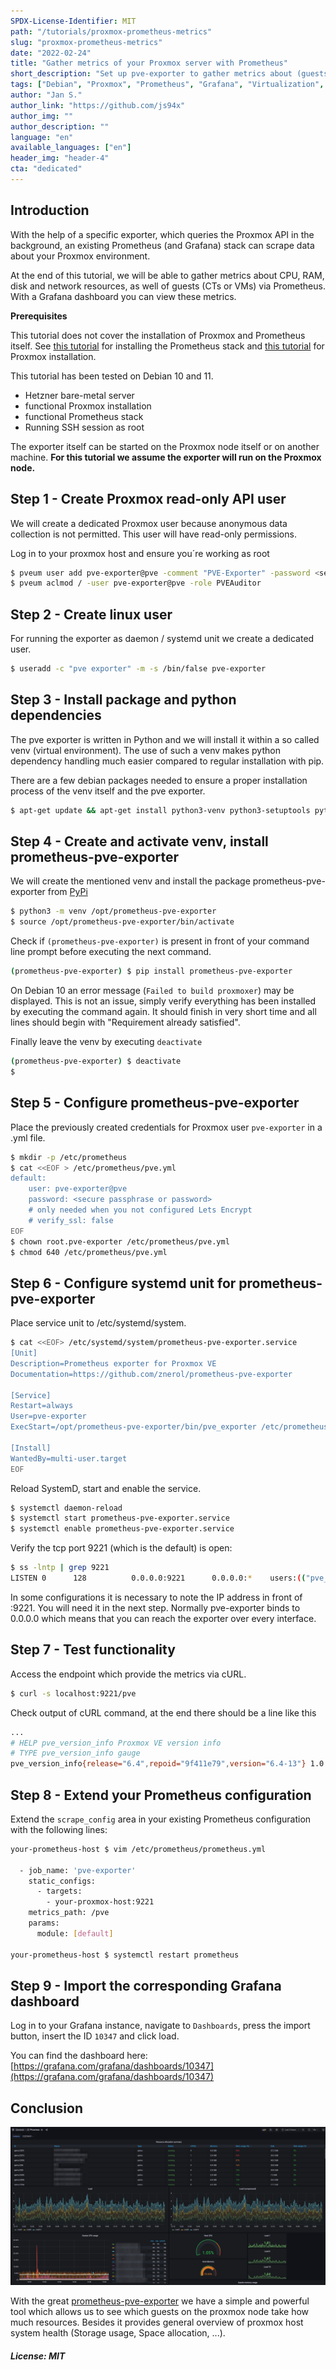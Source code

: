 ```yaml
---
SPDX-License-Identifier: MIT
path: "/tutorials/proxmox-prometheus-metrics"
slug: "proxmox-prometheus-metrics"
date: "2022-02-24"
title: "Gather metrics of your Proxmox server with Prometheus"
short_description: "Set up pve-exporter to gather metrics about (guests) resource usage with your Prometheus Stack"
tags: ["Debian", "Proxmox", "Prometheus", "Grafana", "Virtualization", "Monitoring"]
author: "Jan S."
author_link: "https://github.com/js94x"
author_img: ""
author_description: ""
language: "en"
available_languages: ["en"]
header_img: "header-4"
cta: "dedicated"
---
```


## Introduction

With the help of a specific exporter, which queries the Proxmox API in the background, an existing Prometheus (and Grafana) stack can scrape data about your Proxmox environment.

At the end of this tutorial, we will be able to gather metrics about CPU, RAM, disk and network resources, as well of guests (CTs or VMs) via Prometheus. With a Grafana dashboard you can view these metrics.

**Prerequisites**

This tutorial does not cover the installation of Proxmox and Prometheus itself. See [this tutorial](/tutorials/install-and-configure-prometheus-stack) for installing the Prometheus stack and [this tutorial](/tutorials/install-and-configure-proxmox_ve) for Proxmox installation.

This tutorial has been tested on Debian 10 and 11.

* Hetzner bare-metal server
* functional Proxmox installation
* functional Prometheus stack
* Running SSH session  as root

The exporter itself can be started on the Proxmox node itself or on another machine. **For this tutorial we assume the exporter will run on the Proxmox node.**

## Step 1 - Create Proxmox read-only API user

We will create a dedicated Proxmox user because anonymous data collection is not permitted. This user will have read-only permissions.

Log in to your proxmox host and ensure you´re working as root

```bash
$ pveum user add pve-exporter@pve -comment "PVE-Exporter" -password <secure passphrase or password>
$ pveum aclmod / -user pve-exporter@pve -role PVEAuditor
```

## Step 2 - Create linux user

For running the exporter as daemon / systemd unit we create a dedicated user.

```bash
$ useradd -c "pve exporter" -m -s /bin/false pve-exporter
```

## Step 3 - Install package and python dependencies

The pve exporter is written in Python and we will install it within a so called venv (virtual environment). The use of such a venv makes python dependency handling much easier compared to regular installation with pip.

There are a few debian packages needed to ensure a proper installation process of the venv itself and the pve exporter.

```bash
$ apt-get update && apt-get install python3-venv python3-setuptools python3-dev python3-pip libffi-dev libssl-dev build-essential -y
```

## Step 4 - Create and activate venv, install prometheus-pve-exporter

We will create the mentioned venv and install the package prometheus-pve-exporter from [PyPi](https://pypi.org/project/prometheus-pve-exporter/)

```bash
$ python3 -m venv /opt/prometheus-pve-exporter
$ source /opt/prometheus-pve-exporter/bin/activate
```

Check if `(prometheus-pve-exporter)` is present in front of your command line prompt before executing the next command.

```bash
(prometheus-pve-exporter) $ pip install prometheus-pve-exporter
```

On Debian 10 an error message (`Failed to build proxmoxer`) may be displayed. This is not an issue, simply verify everything has been installed by executing the command again. It should finish in very short time and all lines should begin with "Requirement already satisfied".

Finally leave the venv by executing `deactivate`

```bash
(prometheus-pve-exporter) $ deactivate
$ 
```

## Step 5 - Configure prometheus-pve-exporter

Place the previously created credentials for Proxmox user `pve-exporter` in a .yml file.

```bash
$ mkdir -p /etc/prometheus
$ cat <<EOF > /etc/prometheus/pve.yml
default:
    user: pve-exporter@pve
    password: <secure passphrase or password>
    # only needed when you not configured Lets Encrypt 
    # verify_ssl: false
EOF
$ chown root.pve-exporter /etc/prometheus/pve.yml
$ chmod 640 /etc/prometheus/pve.yml
```

## Step 6 - Configure systemd unit for prometheus-pve-exporter

Place service unit to /etc/systemd/system.

```bash
$ cat <<EOF> /etc/systemd/system/prometheus-pve-exporter.service
[Unit]
Description=Prometheus exporter for Proxmox VE
Documentation=https://github.com/znerol/prometheus-pve-exporter

[Service]
Restart=always
User=pve-exporter
ExecStart=/opt/prometheus-pve-exporter/bin/pve_exporter /etc/prometheus/pve.yml

[Install]
WantedBy=multi-user.target
EOF
```

Reload SystemD, start and enable the service.

```bash
$ systemctl daemon-reload 
$ systemctl start prometheus-pve-exporter.service
$ systemctl enable prometheus-pve-exporter.service
```

Verify the tcp port 9221 (which is the default) is open:

```bash
$ ss -lntp | grep 9221
LISTEN 0      128          0.0.0.0:9221      0.0.0.0:*    users:(("pve_exporter",pid=7539,fd=3))
```

In some configurations it is necessary to note the IP address in front of :9221. You will need it in the next step. Normally pve-exporter binds to 0.0.0.0 which means that you can reach the exporter over every interface.

## Step 7 - Test functionality

Access the endpoint which provide the metrics via cURL.

```bash
$ curl -s localhost:9221/pve
```

Check output of cURL command, at the end there should be a line like this

```bash
...
# HELP pve_version_info Proxmox VE version info
# TYPE pve_version_info gauge
pve_version_info{release="6.4",repoid="9f411e79",version="6.4-13"} 1.0
```

## Step 8 - Extend your Prometheus configuration

Extend the `scrape_config` area in your existing Prometheus configuration with the following lines:

```bash
your-prometheus-host $ vim /etc/prometheus/prometheus.yml

  - job_name: 'pve-exporter'
    static_configs:
      - targets:
        - your-proxmox-host:9221
    metrics_path: /pve
    params:
      module: [default]

your-prometheus-host $ systemctl restart prometheus
```

## Step 9 - Import the corresponding Grafana dashboard

Log in to your Grafana instance, navigate to `Dashboards`, press the import button, insert the ID `10347` and click load.

You can find the dashboard here:
[https://grafana.com/grafana/dashboards/10347](https://grafana.com/grafana/dashboards/10347)

## Conclusion

![Screenshot of Grafana dashboard](images/1.png)

With the great [prometheus-pve-exporter](https://github.com/prometheus-pve/prometheus-pve-exporter) we have a simple and powerful tool which allows us to see which guests on the proxmox node take how much resources. Besides it provides general overview of proxmox host system health (Storage usage, Space allocation, ...).

##### License: MIT

<!--

Contributor's Certificate of Origin

By making a contribution to this project, I certify that:

(a) The contribution was created in whole or in part by me and I have
    the right to submit it under the license indicated in the file; or

(b) The contribution is based upon previous work that, to the best of my
    knowledge, is covered under an appropriate license and I have the
    right under that license to submit that work with modifications,
    whether created in whole or in part by me, under the same license
    (unless I am permitted to submit under a different license), as
    indicated in the file; or

(c) The contribution was provided directly to me by some other person
    who certified (a), (b) or (c) and I have not modified it.

(d) I understand and agree that this project and the contribution are
    public and that a record of the contribution (including all personal
    information I submit with it, including my sign-off) is maintained
    indefinitely and may be redistributed consistent with this project
    or the license(s) involved.

Signed-off-by: Jan S. jan@js94x.de

-->
